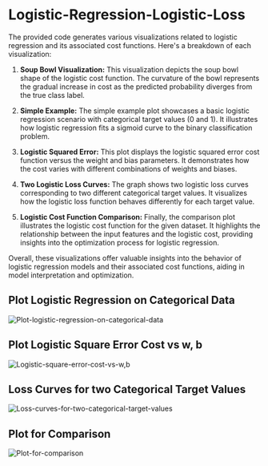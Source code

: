 # Logistic-Regression-Logistic-Loss
The provided code generates various visualizations related to logistic regression and its associated cost functions. Here's a breakdown of each visualization:

1. **Soup Bowl Visualization:**
     This visualization depicts the soup bowl shape of the logistic cost function. The curvature of the bowl represents the gradual increase in cost as the predicted probability diverges from the true class label.

2. **Simple Example:**
     The simple example plot showcases a basic logistic regression scenario with categorical target values (0 and 1). It illustrates how logistic regression fits a sigmoid curve to the binary classification problem.

3. **Logistic Squared Error:**
     This plot displays the logistic squared error cost function versus the weight and bias parameters. It demonstrates how the cost varies with different combinations of weights and biases.

4. **Two Logistic Loss Curves:**
     The graph shows two logistic loss curves corresponding to two different categorical target values. It visualizes how the logistic loss function behaves differently for each target value.

5. **Logistic Cost Function Comparison:**
     Finally, the comparison plot illustrates the logistic cost function for the given dataset. It highlights the relationship between the input features and the logistic cost, providing insights into the optimization process for logistic regression.

Overall, these visualizations offer valuable insights into the behavior of logistic regression models and their associated cost functions, aiding in model interpretation and optimization.
## Plot Logistic Regression on Categorical Data
![Plot-logistic-regression-on-categorical-data](https://github.com/UMMY87/-Logistic-Regression-Logistic-Loss/assets/117314436/445ec74c-03ed-4a0b-8ace-e2883d9d409a)
## Plot Logistic Square Error Cost vs w, b
![Logistic-square-error-cost-vs-w,b](https://github.com/UMMY87/-Logistic-Regression-Logistic-Loss/assets/117314436/3dcc7c47-e8a6-482c-b761-2c1f9161b2a4)
## Loss Curves for two Categorical Target Values
![Loss-curves-for-two-categorical-target-values](https://github.com/UMMY87/-Logistic-Regression-Logistic-Loss/assets/117314436/1b582ff9-483e-476a-8fe3-0a1fa1d52fd2)
## Plot for Comparison
![Plot-for-comparison](https://github.com/UMMY87/-Logistic-Regression-Logistic-Loss/assets/117314436/adc88c0c-0437-4062-a2e5-c761e32df525)
